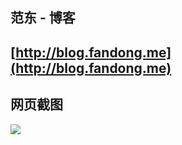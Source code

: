 
范东 - 博客 
---
[http://blog.fandong.me](http://blog.fandong.me)
---
网页截图
---
![](http://img.blog.fandong.me/Shot.png)
